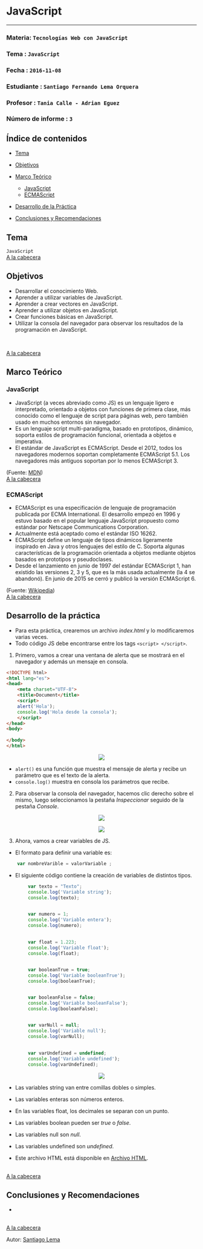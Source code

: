 # JavaScript
---

### Materia: `Tecnologías Web con JavaScript`
### Tema : `JavaScript` 
### Fecha : `2016-11-08`
### Estudiante : `Santiago Fernando Lema Orquera`
### Profesor : `Tania Calle - Adrian Eguez`
### Número de informe : `3`

<a name="Cabecera"></a>
## Índice de contenidos


- <a href="#Tema">Tema</a>
- <a href="#Objetivos">Objetivos</a>
- <a href="#Marco Teórico">Marco Teórico</a>
  * <a href="#JavaScript">JavaScript</a>
  * <a href="#ECMAScript">ECMAScript</a>

- <a href="#Desarrollo">Desarrollo de la Práctica</a>
- <a href="#Conclusiones y Recomendaciones">Conclusiones y Recomendaciones</a> 

<a name="Tema"></a>
## Tema
`JavaScript`
<br>
<a href="#Cabecera">A la cabecera</a>

<a name="Objetivos"></a>
## Objetivos
- Desarrollar el conocimiento Web.
- Aprender a utilizar variables de JavaScript.
- Aprender a crear vectores en JavaScript.
- Aprender a utilizar objetos en JavaScript.
- Crear funciones básicas en JavaScript.
- Utilizar la consola del navegador para observar los resultados de la programación en JavaScript.
<br>

<a href="#Cabecera">A la cabecera</a>

<a name="Marco Teórico"></a>
## Marco Teórico


<a name="JavaScript"></a>
### JavaScript

* JavaScript (a veces abreviado como JS) es un lenguaje ligero e interpretado, orientado a objetos con  funciones de primera clase, más conocido como el lenguaje de script para páginas web, pero también usado en muchos entornos sin navegador.
* Es un lenguaje script multi-paradigma, basado en prototipos,  dinámico, soporta estilos de programación funcional, orientada a objetos e imperativa.
* El estándar de JavaScript es ECMAScript. Desde el 2012, todos los navegadores modernos soportan completamente ECMAScript 5.1. Los navegadores más antiguos soportan por lo menos ECMAScript 3.


(Fuente: [MDN](https://developer.mozilla.org/es/docs/Web/JavaScript))
<br>
<a href="#Cabecera">A la cabecera</a>

<a name="ECMAScript"></a>
### ECMAScript

* ECMAScript es una especificación de lenguaje de programación publicada por ECMA International. El desarrollo empezó en 1996 y estuvo basado en el popular lenguaje JavaScript propuesto como estándar por Netscape Communications Corporation. 
* Actualmente está aceptado como el estándar ISO 16262.
* ECMAScript define un lenguaje de tipos dinámicos ligeramente inspirado en Java y otros lenguajes del estilo de C. Soporta algunas características de la programación orientada a objetos mediante objetos basados en prototipos y pseudoclases.
* Desde el lanzamiento en junio de 1997 del estándar ECMAScript 1, han existido las versiones 2, 3 y 5, que es la más usada actualmente (la 4 se abandonó). En junio de 2015 se cerró y publicó la versión ECMAScript 6.

(Fuente: [Wikipedia](https://es.wikipedia.org/wiki/ECMAScript))
<br>
<a href="#Cabecera">A la cabecera</a>
<a name="Desarrollo"></a>
## Desarrollo de la práctica

* Para esta práctica, crearemos un archivo *index.html* y lo modificaremos varias veces.
* Todo código JS debe encontrarse entre los tags `<script> </script>`.

1) Primero, vamos a crear una ventana de alerta que se mostrará en el navegador y además un mensaje en consola.

```html
<!DOCTYPE html>
<html lang="es">
<head>
    <meta charset="UTF-8">
    <title>Document</title>
    <script>
    alert('Hola');
    console.log('Hola desde la consola');
    </script>
</head>
<body>
    
</body>
</html>
```
<p align="center">
<img src="https://github.com/santy-101/Tec_Web/blob/04-JS/Informe/Imágenes/Alerta.png?raw=true">
</p>

* `alert()` es una función que muestra el mensaje de alerta y recibe un parámetro que es el texto de la alerta.
* `console.log()` muestra en consola los parámetros que recibe.

2) Para observar la consola del navegador, hacemos clic derecho sobre el mismo, luego seleccionamos la pestaña *Inspeccionar* seguido de la pestaña *Console*.


<p align="center">
<img src="https://github.com/santy-101/Tec_Web/blob/04-JS/Informe/Imágenes/Instrucciones.png?raw=true">
</p>

<p align="center">
<img src="https://github.com/santy-101/Tec_Web/blob/04-JS/Informe/Imágenes/Consola.png?raw=true">
</p>

3) Ahora, vamos a crear variables de JS.
* El formato para definir una variable es:

```javascript
    var nombreVarible = valorVariable ; 
```
* El siguiente código contiene la creación de variables de distintos tipos.

```javascript
        var texto = "Texto";
        console.log('Variable string');
        console.log(texto);

    
        var numero = 1;
        console.log('Variable entera');
        console.log(numero);

        
        var float = 1.223;
        console.log('Variable float');
        console.log(float);

      
        var booleanTrue = true;
        console.log('Variable booleanTrue');
        console.log(booleanTrue);


        var booleanFalse = false;
        console.log('Variable booleanFalse');
        console.log(booleanFalse);
        

        var varNull = null;
        console.log('Variable null');
        console.log(varNull);

      
        var varUndefined = undefined;
        console.log('Variable undefined');
        console.log(varUndefined);
```

<p align="center">
<img src="https://github.com/santy-101/Tec_Web/blob/04-JS/Informe/Imágenes/Variables.png?raw=true">
</p>

* Las variables string van entre comillas dobles o simples.
* Las variables enteras son números enteros.
* En las variables float, los decimales se separan con un punto.
* Las variables boolean pueden ser *true* o *false*.
* Las variables null son *null*.
* Las variables undefined son *undefined*.

* Este archivo HTML está disponible en [Archivo HTML](https://github.com/santy-101/Tec_Web/blob/04-JS/Informe/index.html).

<br>
<a href="#Cabecera">A la cabecera</a>

<a name="Conclusiones y Recomendaciones"></a>
## Conclusiones y Recomendaciones
* 


<br>
<a href="#Cabecera">A la cabecera</a>

Autor: [Santiago Lema](https://github.com/santy-101)